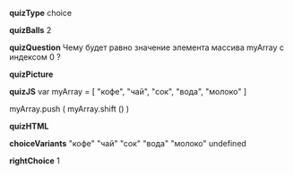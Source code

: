 ____quizType____
choice

____quizBalls____
2

____quizQuestion____
Чему будет равно значение элемента массива myArray с индексом  0 ?

____quizPicture____


____quizJS____
var myArray = [
    "кофе",
    "чай",
    "сок",
    "вода",
    "молоко"
]

myArray.push ( myArray.shift () )

____quizHTML____



____choiceVariants____
"кофе"
"чай"
"сок"
"вода"
"молоко"
undefined


____rightChoice____
1
